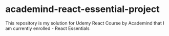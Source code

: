 # academind-react-essential-project
This repository is my solution for Udemy React Course by Academind that I am currently enrolled - React Essentials
